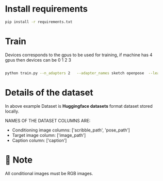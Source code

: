 

# Install requirements

```bash
pip install -r requirements.txt
```


# Train

Devices corresponds to the gpus to be used for training, if machine has 4 gpus then devices can be 0 1 2 3
 
```bash

python train.py --n_adapters 2   --adapter_names sketch openpose  --learning_rate  1e-5  --dataset_dir  dress_pose_depth_scribble_captions_v1.0_3_million   --shuffle True  --conditioning_image_column   scribble_path  pose_path  --batchsize  2  --image_column image_path  --caption_column  caption  --max_train_samples  30  --dataset_cache_device "cuda:0"  --checkpoint_every_n_train_steps  5  --checkpoint_dirpath  sdxl_ckpts_dummy  --max_epochs 5  --accumulate_grad_batches 4  --devices 0 1 2
```


# Details of the dataset

In above example Dataset is **Huggingface datasets** format dataset stored locally.

NAMES OF THE DATASET COLUMNS ARE:

 - Conditioning image columns: ['scribble_path', 'pose_path']
 - Target image column: ['image_path']
 - Caption column: ['caption']


# 📢 Note

All conditional images must be RGB images.






